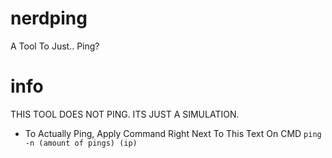 # nerdping
A Tool To Just.. Ping?
# info
THIS TOOL DOES NOT PING. ITS JUST A SIMULATION.
- To Actually Ping, Apply Command Right Next To This Text On CMD
  `ping -n (amount of pings) (ip)`
